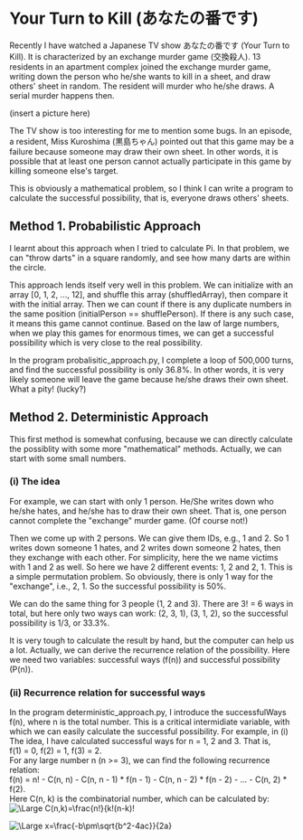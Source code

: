 # Your Turn to Kill (あなたの番です)

Recently I have watched a Japanese TV show あなたの番です (Your Turn to Kill). It is characterized by an exchange murder game (交換殺人). 13 residents in 
an apartment complex joined the exchange murder game, writing down the person who he/she wants to kill in a sheet, and draw others' sheet in random.
The resident will murder who he/she draws. A serial murder happens then.  

(insert a picture here)

The TV show is too interesting for me to mention some bugs. In an episode, a resident, Miss Kuroshima (黒島ちゃん) pointed out that this game may be a failure because
someone may draw their own sheet. In other words, it is possible that at least one person cannot actually participate in this game by killing someone else's target.

This is obviously a mathematical problem, so I think I can write a program to calculate the successful possibility, that is, everyone draws others' sheets.

## Method 1. Probabilistic Approach

I learnt about this approach when I tried to calculate Pi. In that problem, we can "throw darts" in a square randomly, and see how many darts are within the circle.

This approach lends itself very well in this problem. We can initialize with an array [0, 1, 2, ..., 12], and shuffle this array (shuffledArray), then compare it with the initial array. Then we can count if there is any duplicate numbers in the same position (initialPerson == shufflePerson). If there is any such case, it means this game cannot continue. Based on the law of large numbers, when we play this games for enormous times, we can get a successful possibility which is very close to the real possibility.

In the program probalisitic_approach.py, I complete a loop of 500,000 turns, and find the successful possibility is only 36.8%. In other words, it is very likely someone will leave the game because he/she draws their own sheet. What a pity! (lucky?)

## Method 2. Deterministic Approach

This first method is somewhat confusing, because we can directly calculate the possiblity with some more "mathematical" methods. Actually, we can start with some small numbers.

### (i) The idea
For example, we can start with only 1 person. He/She writes down who he/she hates, and he/she has to draw their own sheet. That is, one person cannot complete the
"exchange" murder game. (Of course not!)

Then we come up with 2 persons. We can give them IDs, e.g., 1 and 2. So 1 writes down someone 1 hates, and 2 writes down someone 2 hates, then they exchange with each other. For simplicity, here the we name victims with 1 and 2 as well. So here we have 2 different events: 1, 2 and 2, 1. This is a simple permutation problem. So obviously, there is only 1 way for the "exchange", i.e., 2, 1. So the successful possibility is 50%.

We can do the same thing for 3 people (1, 2 and 3). There are 3! = 6 ways in total, but here only two ways can work: (2, 3, 1), (3, 1, 2), so the successful possibility is 1/3, or 33.3%.

It is very tough to calculate the result by hand, but the computer can help us a lot. Actually, we can derive the recurrence relation of the possibility. Here we need two variables: successful ways (f(n)) and successful possibility (P(n)).

### (ii) Recurrence relation for successful ways

In the program deterministic_approach.py, I introduce the successfulWays f(n), where n is the total number. This is a critical intermidiate variable, with which we can easily calculate the successful possibility. For example, in (i) The idea, I have calculated successful ways for n = 1, 2 and 3. That is,  
f(1) = 0,  f(2) = 1,  f(3) = 2.  
For any large number n (n >= 3), we can find the following recurrence relation:   
f(n) = n! - C(n, n) - C(n, n - 1) * f(n - 1) - C(n, n - 2) * f(n - 2) - ... - C(n, 2) * f(2).   
Here C(n, k) is the combinatorial number, which can be calculated by:
![\Large C(n,k)=\frac{n!}{k!(n-k)!](https://latex.codecogs.com/svg.latex?\Large&space;C(n,k)=\frac{n!}{k!(n-k)!})






![\Large x=\frac{-b\pm\sqrt{b^2-4ac}}{2a}](https://latex.codecogs.com/svg.latex?\Large&space;x=\frac{b\pm\sqrt{b^2-4ac}}{2a})


